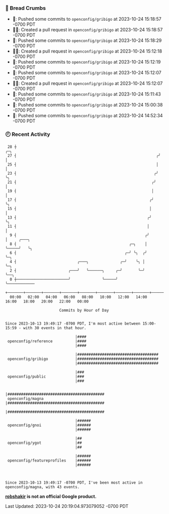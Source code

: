 ### 🍞 Bread Crumbs

 * 🚢: Pushed some commits to `openconfig/gribigo` at 2023-10-24 15:18:57 -0700 PDT
 * ✍🏼: Created a pull request in `openconfig/gribigo` at 2023-10-24 15:18:57 -0700 PDT
 * 🚢: Pushed some commits to `openconfig/gribigo` at 2023-10-24 15:18:29 -0700 PDT
 * ✍🏼: Created a pull request in `openconfig/gribigo` at 2023-10-24 15:12:18 -0700 PDT
 * 🚢: Pushed some commits to `openconfig/gribigo` at 2023-10-24 15:12:19 -0700 PDT
 * 🚢: Pushed some commits to `openconfig/gribigo` at 2023-10-24 15:12:07 -0700 PDT
 * ✍🏼: Created a pull request in `openconfig/gribigo` at 2023-10-24 15:12:07 -0700 PDT
 * 🚢: Pushed some commits to `openconfig/gribigo` at 2023-10-24 15:11:43 -0700 PDT
 * 🚢: Pushed some commits to `openconfig/gribigo` at 2023-10-24 15:00:38 -0700 PDT
 * 🚢: Pushed some commits to `openconfig/gribigo` at 2023-10-24 14:52:34 -0700 PDT

### 🕘 Recent Activity
```
 28 ┼                                                               ╭─╮
 27 ┤                                                              ╭╯ │
 25 ┤                                                              │  │
 23 ┤                                                             ╭╯  ╰╮
 21 ┤                                                            ╭╯    │
 19 ┤                                                            │     │
 17 ┤                                                           ╭╯     ╰╮
 15 ┤                                                           │       │
 13 ┤                                                          ╭╯       ╰╮
 11 ┤                                                          │         │
  9 ┤                                                         ╭╯         │     ╭───╮
  8 ┤                                                  ╭─╮    │          ╰─────╯   ╰╮
  6 ┤                                                ╭─╯ ╰╮  ╭╯                     ╰─╮
  4 ┤                           ╭───╮              ╭─╯    ╰╮ │                        ╰─╮
  2 ┤                       ╭───╯   ╰──────╮     ╭─╯       ╰─╯                          ╰──╮
  0 ┼───────────────────────╯              ╰─────╯                                         ╰────────────
    +───────+───────+───────+───────+───────+───────+───────+───────+───────+───────+───────+───────+────
  00:00   02:00   04:00   06:00   08:00   10:00   12:00   14:00   16:00   18:00   20:00   22:00   00:00   

						Commits by Hour of Day


Since 2023-10-13 19:49:17 -0700 PDT, I'm most active between 15:00-15:59 - with 30 events in that hour.

```



```
                               |####
 openconfig/reference          |####
                               |####

                               |####################################
 openconfig/gribigo            |####################################
                               |####################################

                               |###
 openconfig/public             |###
                               |###

                               |###########################################
 openconfig/magna              |###########################################
                               |###########################################

                               |######
 openconfig/gnoi               |######
                               |######

                               |##
 openconfig/ygot               |##
                               |##

                               |######
 openconfig/featureprofiles    |######
                               |######



Since 2023-10-13 19:49:17 -0700 PDT, I've been most active in openconfig/magna, with 43 events.

```
**[robshakir](mailto:robjs@google.com) is not an official Google product.**  


Last Updated: 2023-10-24 20:19:04.973079052 -0700 PDT
